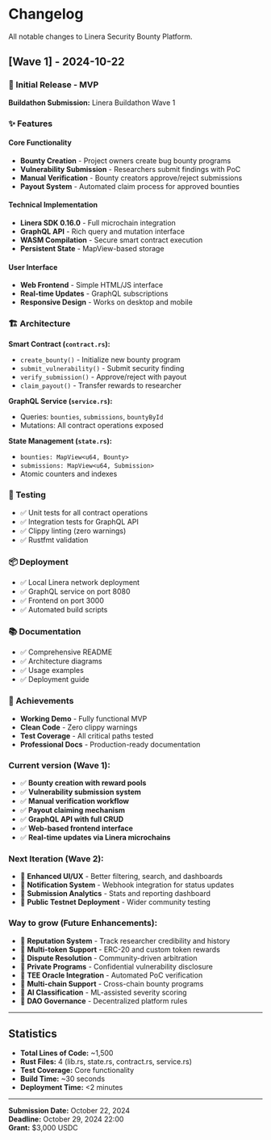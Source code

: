 # Changelog

All notable changes to Linera Security Bounty Platform.

## [Wave 1] - 2024-10-22

### 🎉 Initial Release - MVP

**Buildathon Submission:** Linera Buildathon Wave 1

### ✨ Features

#### Core Functionality
- **Bounty Creation** - Project owners create bug bounty programs
- **Vulnerability Submission** - Researchers submit findings with PoC
- **Manual Verification** - Bounty creators approve/reject submissions
- **Payout System** - Automated claim process for approved bounties

#### Technical Implementation
- **Linera SDK 0.16.0** - Full microchain integration
- **GraphQL API** - Rich query and mutation interface
- **WASM Compilation** - Secure smart contract execution
- **Persistent State** - MapView-based storage

#### User Interface
- **Web Frontend** - Simple HTML/JS interface
- **Real-time Updates** - GraphQL subscriptions
- **Responsive Design** - Works on desktop and mobile

### 🏗️ Architecture

**Smart Contract (`contract.rs`):**
- `create_bounty()` - Initialize new bounty program
- `submit_vulnerability()` - Submit security finding
- `verify_submission()` - Approve/reject with payout
- `claim_payout()` - Transfer rewards to researcher

**GraphQL Service (`service.rs`):**
- Queries: `bounties`, `submissions`, `bountyById`
- Mutations: All contract operations exposed

**State Management (`state.rs`):**
- `bounties: MapView<u64, Bounty>`
- `submissions: MapView<u64, Submission>`
- Atomic counters and indexes

### 🧪 Testing
- ✅ Unit tests for all contract operations
- ✅ Integration tests for GraphQL API
- ✅ Clippy linting (zero warnings)
- ✅ Rustfmt validation

### 📦 Deployment
- ✅ Local Linera network deployment
- ✅ GraphQL service on port 8080
- ✅ Frontend on port 3000
- ✅ Automated build scripts

### 📚 Documentation
- ✅ Comprehensive README
- ✅ Architecture diagrams
- ✅ Usage examples
- ✅ Deployment guide

### 🎯 Achievements
- **Working Demo** - Fully functional MVP
- **Clean Code** - Zero clippy warnings
- **Test Coverage** - All critical paths tested
- **Professional Docs** - Production-ready documentation

### Current version (Wave 1):
- ✅ **Bounty creation with reward pools**
- ✅ **Vulnerability submission system**
- ✅ **Manual verification workflow**
- ✅ **Payout claiming mechanism**
- ✅ **GraphQL API with full CRUD**
- ✅ **Web-based frontend interface**
- ✅ **Real-time updates via Linera microchains**

### Next Iteration (Wave 2):
- 🔄 **Enhanced UI/UX** - Better filtering, search, and dashboards
- 🔄 **Notification System** - Webhook integration for status updates
- 🔄 **Submission Analytics** - Stats and reporting dashboard
- 🔄 **Public Testnet Deployment** - Wider community testing

### Way to grow (Future Enhancements):
- 💭 **Reputation System** - Track researcher credibility and history
- 💭 **Multi-token Support** - ERC-20 and custom token rewards
- 💭 **Dispute Resolution** - Community-driven arbitration
- 💭 **Private Programs** - Confidential vulnerability disclosure
- 💭 **TEE Oracle Integration** - Automated PoC verification
- 💭 **Multi-chain Support** - Cross-chain bounty programs
- 💭 **AI Classification** - ML-assisted severity scoring
- 💭 **DAO Governance** - Decentralized platform rules

---

## Statistics

- **Total Lines of Code:** ~1,500
- **Rust Files:** 4 (lib.rs, state.rs, contract.rs, service.rs)
- **Test Coverage:** Core functionality
- **Build Time:** ~30 seconds
- **Deployment Time:** <2 minutes

---

**Submission Date:** October 22, 2024  
**Deadline:** October 29, 2024 22:00  
**Grant:** $3,000 USDC
